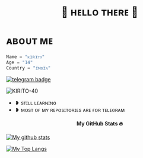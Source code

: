 
<h1 align="center">🖤 ʜᴇʟʟᴏ ᴛʜᴇʀᴇ 🖤</h1>

# ᴀʙᴏᴜᴛ ᴍᴇ 

```python
Name = "ᴋɪʀɪᴛᴏ"
Age = "14"
Country = "ɪɴᴅɪᴀ"
```

[![telegram badge](https://img.shields.io/badge/@KIRITO1240-30302f?style=for-the-badge&logo=telegram)](https://t.me/KIRITO_1240)
<p align="left"> <img src="https://komarev.com/ghpvc/?username=KIRITO-40&label=Profile%20Views&red=red&style=flat-square" alt="KIRITO-40" /> </p>

- ❥︎ sᴛɪʟʟ ʟᴇᴀʀɴɪɴɢ
- ❥︎ ᴍᴏsᴛ ᴏғ ᴍʏ ʀᴇᴘᴏsɪᴛᴏʀɪᴇs ᴀʀᴇ ғᴏʀ ᴛᴇʟᴇɢʀᴀᴍ

<h4 align="center"><b>My GitHub Stats 🔥</b></h4>


[![My github stats](https://github-readme-stats.vercel.app/api?username=KIRITO-40&show_icons=true&theme=radical&custom_title=KIRITO's+Github+Stats&include_all_commits=true&count_private=true)](https://github.com/KIRITO-40)

<!--
[![My wakatime stats](https://github-readme-stats.vercel.app/api/wakatime?username=KIRITO-40)](https://github.com/KIRITO-40)
-->

[![My Top Langs](https://github-readme-stats.vercel.app/api/top-langs/?username=KIRITO-40&layout=compact&theme=cobalt)](https://github.com/KIRITO-40)


<!--
**KIRITO-40/KIRITO-40** is a ✨ _special_ ✨ repository because its `README.md` (this file) appears on your GitHub profile.

-->
